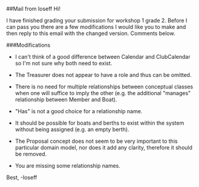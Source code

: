 ##Mail from Ioseff
Hi!

I have finished grading your submission for workshop 1 grade 2. Before I can pass you there are a few modifications I would like you to make and then reply to this email with the changed version. Comments below.

###Modifications
- I can't think of a good difference between Calendar and ClubCalendar so I'm not sure why both need to exist.

- The Treasurer does not appear to have a role and thus can be omitted.

- There is no need for multiple relationships between conceptual classes when one will suffice to imply the other (e.g. the additional "manages" relationship between Member and Boat).

- "Has" is not a good choice for a relationship name.

- It should be possible for boats and berths to exist within the system without being assigned (e.g. an empty berth).

- The Proposal concept does not seem to be very important to this particular domain model, nor does it add any clarity, therefore it should be removed.

- You are missing some relationship names.


Best,
-Ioseff